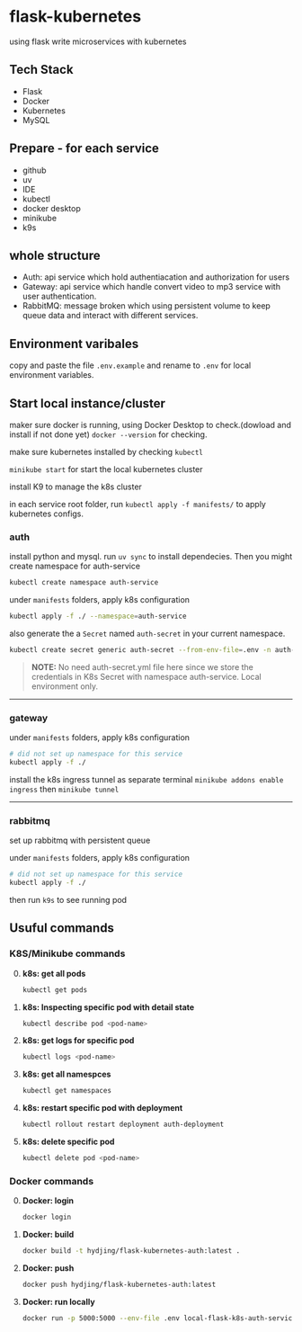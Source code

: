 # flask-kubernetes
using flask write microservices with kubernetes

## Tech Stack
* Flask
* Docker
* Kubernetes
* MySQL



## Prepare - for each service
* github
* uv
* IDE
* kubectl
* docker desktop
* minikube
* k9s

## whole structure

- Auth: api service which hold authentiacation and authorization for users
- Gateway: api service which handle convert video to mp3 service with user authentication.
- RabbitMQ: message broken which using persistent volume to keep queue data and interact with different services.


## Environment varibales
copy and paste the file `.env.example` and rename to `.env` for local environment variables.


## Start local instance/cluster
 
maker sure docker is running, using Docker Desktop to check.(dowload and install if not done yet) `docker --version` for checking.

make sure kubernetes installed by checking `kubectl` 

`minikube start` for start the local kubernetes cluster

install K9 to manage the k8s cluster

in each service root folder, run `kubectl apply -f manifests/` to apply kubernetes configs.

### auth
install python and mysql. run `uv sync` to install dependecies. Then you might create namespace for auth-service
```bash
kubectl create namespace auth-service
```
under `manifests` folders, apply k8s configuration
```bash
kubectl apply -f ./ --namespace=auth-service
```
also generate the a `Secret` named `auth-secret` in your current namespace.
```bash
kubectl create secret generic auth-secret --from-env-file=.env -n auth-service --dry-run=client -o yaml | kubectl apply -f -
```
> **NOTE:**  No need auth-secret.yml file here since we store the credentials in K8s Secret with namespace auth-service. Local environment only.

---

### gateway

under `manifests` folders, apply k8s configuration
```bash
# did not set up namespace for this service
kubectl apply -f ./ 
```

install the k8s ingress tunnel as separate terminal `minikube addons enable ingress` then `minikube tunnel`

---

### rabbitmq
set up rabbitmq with persistent queue

under `manifests` folders, apply k8s configuration
```bash
# did not set up namespace for this service
kubectl apply -f ./ 
```

then run `k9s` to see running pod



## Usuful commands

### K8S/Minikube commands
0.  **k8s: get all pods**
    ```bash
    kubectl get pods
    ```
1.  **k8s: Inspecting specific pod with detail state**
    ```bash
    kubectl describe pod <pod-name>
    ```
2.  **k8s: get logs for specific pod**
    ```bash
    kubectl logs <pod-name>
    ```
3.  **k8s: get all namespces**
    ```bash
    kubectl get namespaces
    ```
4.  **k8s: restart specific pod with deployment**
    ```bash
    kubectl rollout restart deployment auth-deployment
    ```
5.  **k8s: delete specific pod**
    ```bash
    kubectl delete pod <pod-name>
    ```
    



### Docker commands
0.  **Docker: login**
    ```bash
    docker login
    ```
1.  **Docker: build**
    ```bash
    docker build -t hydjing/flask-kubernetes-auth:latest .
    ```
2.  **Docker: push**
    ```bash
    docker push hydjing/flask-kubernetes-auth:latest
    ```
3.  **Docker: run locally**
    ```bash
    docker run -p 5000:5000 --env-file .env local-flask-k8s-auth-service:latest
    ```

